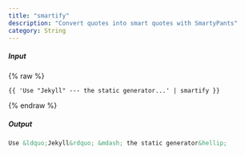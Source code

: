 ```yaml
---
title: "smartify"
description: "Convert quotes into smart quotes with SmartyPants"
category: String
---
```

##### Input
{% raw %}
~~~liquid
{{ 'Use "Jekyll" --- the static generator...' | smartify }}
~~~
{% endraw %}

##### Output

~~~html
Use &ldquo;Jekyll&rdquo; &mdash; the static generator&hellip;
~~~
